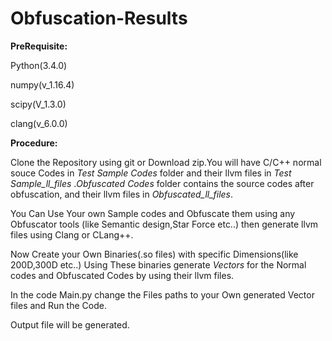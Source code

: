 # Obfuscation-Results

**PreRequisite:**

Python(3.4.0)

numpy(v_1.16.4)

scipy(V_1.3.0)

clang(v_6.0.0)

**Procedure:**

Clone the Repository using git or Download zip.You will have C/C++ normal souce Codes  in *Test Sample Codes* folder and their llvm files in *Test Sample_ll_files* .*Obfuscated Codes* folder contains the source codes after obfuscation, and their llvm files in *Obfuscated_ll_files*.

You Can Use Your own Sample codes and Obfuscate them using any Obfuscator tools (like Semantic design,Star Force etc..) then generate llvm files using Clang or CLang++.

Now Create your Own Binaries(.so files)  with specific Dimensions(like 200D,300D etc..) Using These binaries generate *Vectors* for the Normal codes and Obfuscated Codes by using their llvm files.

In the code Main.py change the Files paths to your Own generated Vector files and Run the Code.

Output file will be generated.
